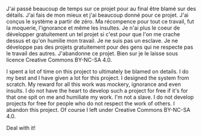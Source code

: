 J'ai passé beaucoup de temps sur ce projet pour au final être blamé sur des détails. 
J'ai fais de mon mieux et j'ai beaucoup donné pour ce projet. 
J'ai conçus le système a partir de zéro. 
Ma récompence pour tout ce travail, fut la moquerie, l'ignorance et même les insultes.
Je n'ai plus le coeur de développer gratuitement un tel projet si c'est pour que l'on me crache dessus et qu'on humilie mon travail.
Je ne suis pas un esclave. 
Je ne développe pas des projets gratuitement pour des gens qui ne respecte pas le travail des autres.
J'abandonne ce projet. Bien sur je le laisse sous licence Creative Commons BY-NC-SA 4.0. 

I spent a lot of time on this project to ultimately be blamed on details.
I do my best and I have given a lot for this project. 
I designed the system from scratch. 
My reward for all this work was mockery, ignorance and even insults.
I do not have the heart to develop such a project for free if it's for that one spit on me and humiliate my work.
I'm not a slave. 
I do not develop projects for free for people who do not respect the work of others.
I abandon this project. Of course I left under Creative Commons BY-NC-SA 4.0.

Deal with it!
